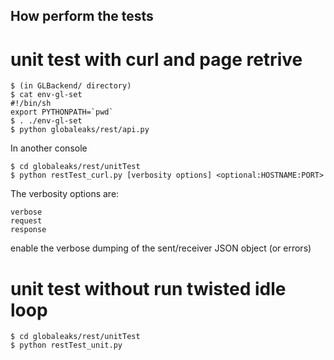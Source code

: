 ## How perform the tests

# unit test with curl and page retrive

    $ (in GLBackend/ directory)
    $ cat env-gl-set 
    #!/bin/sh
    export PYTHONPATH=`pwd`
    $ . ./env-gl-set
    $ python globaleaks/rest/api.py

In another console

    $ cd globaleaks/rest/unitTest
    $ python restTest_curl.py [verbosity options] <optional:HOSTNAME:PORT>

The verbosity options are:

    verbose
    request
    response

enable the verbose dumping of the sent/receiver JSON object (or errors)

# unit test without run twisted idle loop

    $ cd globaleaks/rest/unitTest
    $ python restTest_unit.py
